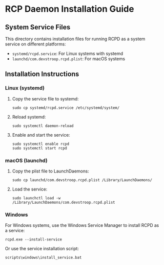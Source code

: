 # RCP Daemon Installation Guide

## System Service Files

This directory contains installation files for running RCPD as a system service on different platforms:

- `systemd/rcpd.service`: For Linux systems with systemd
- `launchd/com.devstroop.rcpd.plist`: For macOS systems

## Installation Instructions

### Linux (systemd)

1. Copy the service file to systemd:
   ```
   sudo cp systemd/rcpd.service /etc/systemd/system/
   ```

2. Reload systemd:
   ```
   sudo systemctl daemon-reload
   ```

3. Enable and start the service:
   ```
   sudo systemctl enable rcpd
   sudo systemctl start rcpd
   ```

### macOS (launchd)

1. Copy the plist file to LaunchDaemons:
   ```
   sudo cp launchd/com.devstroop.rcpd.plist /Library/LaunchDaemons/
   ```

2. Load the service:
   ```
   sudo launchctl load -w /Library/LaunchDaemons/com.devstroop.rcpd.plist
   ```

### Windows

For Windows systems, use the Windows Service Manager to install RCPD as a service:

```
rcpd.exe --install-service
```

Or use the service installation script:

```
scripts\windows\install_service.bat
```
